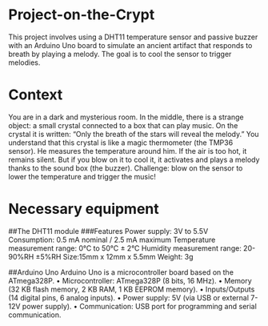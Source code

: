 # Project-on-the-Crypt
This project involves using a DHT11 temperature sensor and passive buzzer with an Arduino Uno board to simulate an ancient artifact that responds to breath by playing a melody. The goal is to cool the sensor to trigger melodies.
# Context
You are in a dark and mysterious room. In the middle, there is a strange object: a small crystal connected to a box that can play music.
On the crystal it is written:
“Only the breath of the stars will reveal the melody.”
You understand that this crystal is like a magic thermometer (the TMP36 sensor). He measures the temperature around him. If the air is too hot, it remains silent. But if you blow on it to cool it, it activates and plays a melody thanks to the sound box (the buzzer).
Challenge: blow on the sensor to lower the temperature and trigger the music!

# Necessary equipment
##The DHT11 module
###Features 
Power supply: 3V to 5.5V  
Consumption: 0.5 mA nominal / 2.5 mA maximum
Temperature measurement range: 0°C to 50°C ± 2°C
Humidity measurement range: 20-90%RH ±5%RH
Size:15mm x 12mm x 5.5mm
Weight: 3g

##Arduino Uno 
Arduino Uno is a microcontroller board based on the ATmega328P.
• Microcontroller: ATmega328P (8 bits, 16 MHz).
• Memory (32 KB flash memory, 2 KB RAM, 1 KB EEPROM memory).
• Inputs/Outputs (14 digital pins, 6 analog inputs).
• Power supply: 5V (via USB or external 7-12V power supply).
• Communication: USB port for programming and serial communication.

